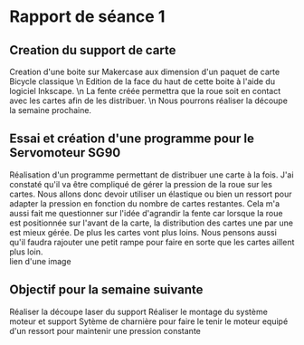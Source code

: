# Rapport de séance 1
## Creation du support de carte 
Creation d'une boite sur Makercase aux dimension d'un paquet de carte Bicycle classique \n
Edition de la face du haut de cette boite à l'aide du logiciel Inkscape. \n
La fente créée permettra que la roue soit en contact avec les cartes 
afin de les distribuer. \n
Nous pourrons réaliser la découpe la semaine prochaine.

## Essai et création d'une programme pour le Servomoteur SG90
Réalisation d'un programme permettant de distribuer une carte à la fois.
J'ai constaté qu'il va être compliqué de gérer la pression de la roue sur les cartes.
Nous allons donc devoir utiliser un élastique ou bien un ressort pour adapter la pression en fonction du nombre de cartes restantes.
Cela m'a aussi fait me questionner sur l'idée d'agrandir la fente car lorsque la roue est positionnée sur l'avant de la carte, la distribution des cartes une par une 
est mieux gérée. De plus les cartes vont plus loins.
Nous pensons aussi qu'il faudra rajouter une petit rampe pour faire en sorte que les cartes aillent plus loin.  
lien d'une image

## Objectif pour la semaine suivante 
Réaliser la découpe laser du support 
Réaliser le montage du système moteur et support 
  Sytème de charnière pour faire le tenir le moteur equipé d'un ressort pour maintenir une pression constante
